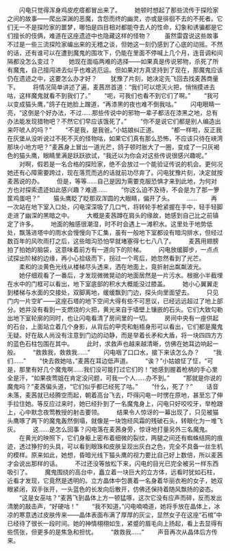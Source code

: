 　　闪电只觉得浑身鸡皮疙瘩都冒出来了。
　　她顿时想起了那些流传于探险家之间的故事——爬出深渊的恶魔，含怨而终的幽灵，亦或是徘徊不去的不死者。它们无一不是探险家的噩梦，哪怕是四目相对都能夺去人的性命，幻象和诱骗都是它们擅长的伎俩，难道在这座遗迹中也隐藏这样的怪物？
　　虽然雷霆说这些故事不过是一些三流探险家编出来的无稽之谈，但她这一刻仍感到了心底的动摇。不然的话，还有谁可以在遭到魔鬼的围攻下，仍能在里面不停喊上几个月，连音调和间隔都没怎么变过？
　　她现在面临两难的选择——如果真是传说邪物，杀死了所有魔鬼，自己擅闯进去似乎也难逃厄运。但如果对方真坚持到了现在，那魔鬼应该仍在遗迹之中，这要怎么办才好？
　　犹豫了片刻，她决定先飞回去找麦茜商量下。
　　将情况简单讲述了遍，麦茜昂首道：“我们可以熄灭火把，悄悄摸进去咕，这样魔鬼就看不到我们了。”
　　“呃，可我们也看不到它们了啊。”
　　“我可以变成猫头鹰，”鸽子在她脸上蹭道，“再漆黑的夜也难不倒我咕。”
　　闪电眼睛一亮，“这倒是个好办法，不过……那些传说中的邪物一辈子都活在漆黑之地，总有办法能发现猎物吧？不然它们早应该饿死了。”
　　“你不是说它们都是别人编造出来吓唬人的吗？”
　　“不是我，是我爸。”小姑娘纠正道。
　　“都一样啦，反正我在灰堡从没听说过不死不灭的怪物咕，如果它们真有那么恐怖，不应该只待在峡湾那块小地方吧？”麦茜身上冒出一道光芒，鸽子顿时胀大了一圈，变成了一只灰褐色的猫头鹰，眼睛里满是跃跃欲试，“我还以为你会对这些传说很感兴趣呢。”
　　对啊，假若是一名合格的探险家，绝不会放过一个能验证传说的机会。更何况她还有心障需要跨过，现在落荒而逃的话就前功尽弃了。闪电犹豫片刻，决定就按麦茜说的办。
　　但是，等等……自己是因为需要克服恐惧才来到此地，为何对方也对探索遗迹如此感兴趣？难道……
　　“你这么迫不及待，不会是为了那一箩筐鸡蛋吧？”
　　猫头鹰眨了眨那双浑圆的大眼睛，偏开了头。
　　……
　　再一次站在地下室入口处，闪电深深吸了几口气，将转轮手枪紧握在手中，轻手轻脚走进了幽深的黑暗之中。
　　大概是麦茜蹲在肩头的缘故，她感到自己比之前镇定了许多。
　　地面的触感很潮湿，时不时会遇上一滩积水。这里处于地势低处，飘落进塔中的雨水会慢慢向下汇集，虽有一般地下室都设有暗沟排水，但经过数百年的风吹雨打之后，这些暗沟恐怕早就堵塞得七七八八了。
　　麦茜用翅膀拍了拍她的脑袋，这意味着前方有一道向下的阶梯。
　　闪电放缓脚步，一点点试探出阶梯的边缘，再小心拾级而下，拐过一个弯后，她忽然看到了光芒。
　　柔和的淡黄色光线从楼梯尽头透来，洒在地面上，竟折射出粼粼波光。
　　她仔细观看了一番后，才发现微微晃动的地面居然是一片污水。根据小半截埋在水中的门框可以看出，地下室底部的积水大概能没过膝盖。
　　她小心翼翼走到楼梯与水面的交接处，双脚离地，缓缓飘到门边，探头向里面望去。
　　只见门内一片空旷——这座石塔的地下空间大得有些不可思议，已经远远超过了地上部分。她并没有看到一支燃烧的火把，黄光来自于墙壁上镶嵌的石头。它们大致勾勒出地下室轮廓的同时，也让闪电看清了房间里的一切。
　　房间中央有一座供起的石台，上面站立着几个身影，从背后的甲壳和魁梧身形可以看出，它们都是魔鬼无疑。好在敌人尚没有注意到门边的动静，而是举着长矛和大盾，将一块四四方方的蓝色石柱包围在其中。
　　此时，求救声也越来越清晰，仿佛在她耳边响起一般。
　　“救救我，救救我……”
　　闪电咽了口口水，接下来该怎么办？
　　“我们……”
　　“快去救她咕，”麦茜在耳边低声道。
　　“诶？”小姑娘怔了怔，“可是，那里有好几个魔鬼啊……我们没可能打过它们的！”她感到握着枪柄的手心里全是汗，“如果夜莺姐在肯定没问题，可我一个人……办不到。”
　　“那就是你说的魔鬼吗？”麦茜偏头道，“它们似乎都已经死了咕。”
　　“什么，死了？”
　　话音未落，麦茜就已经腾空而起，朝着高台飞去，吓得闪电一时愣在原地，甚至忘了伸手拉住她。等反应过来时，她已经扑到了一名魔鬼身上，闪电只好咬咬牙，举枪跟上，心中默念夜莺教授的射击要领。
　　结果令人惊讶的一幕出现了，只见被猫头鹰啄了两下的魔鬼轰然倒塌，就像是一块饱经风霜的残破石头，转眼化为一堆飞灰。
　　这……是怎么回事？闪电落在麦茜身旁，惊讶地打量另外三名魔鬼。
　　在黄光的映照下，它们身躯上密布着细微的裂纹，两腿之间还有蜘蛛结网的痕迹，透过狰狞的头具，可以看到眼珠和皮肤呈现出灰白之色，完全不具备一丝生机的模样。原来如此，她想，昏暗光线下猫头鹰的视力要比自己好上数倍，所以麦茜才会说出那样的话。
　　不过还没等放松下来，闪电的目光已完全被另一样东西吸引了。
　　魔鬼围绕的高台中，矗立着一块巨大的立方体，远看时犹如石柱，近看才发现，它竟然是透明的。立方晶体中包裹着一名身着华丽衣袍的女子，她双眼紧闭，双手张开，一头蓝色的长发向后散开，仿佛还保持着随风飘扬的姿态。
　　“这是女巫咕？”麦茜飞到晶体上方一顿猛啄，这次它没有应声而碎，反而发出清脆的敲击声，“好硬咕！”
　　“我不知道，”闪电喃喃道，她将手放在晶体上，冰凉的寒意透过皮肤传来——晶体表面布满了厚厚的灰尘，显然女子在这座“石棺”中已经待了很长一段时间。她的神情栩栩如生，紧蹙的眉毛向上扬起，看上去显得有些慌张，但更多的是焦急和担忧。
　　“救救我……”
　　声音再次从晶体后方传来。
